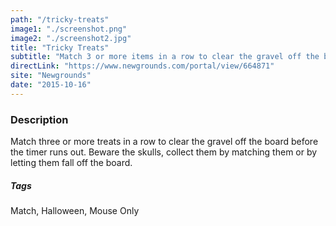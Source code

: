 ```yaml
---
path: "/tricky-treats"
image1: "./screenshot.png"
image2: "./screenshot2.jpg"
title: "Tricky Treats"
subtitle: "Match 3 or more items in a row to clear the gravel off the board before the timer runs out. Beware the skulls, collect them by matching them or by letting them fall off the board."
directLink: "https://www.newgrounds.com/portal/view/664871"
site: "Newgrounds"
date: "2015-10-16"
---
```


### Description

Match three or more treats in a row to clear the gravel off the board before the timer runs out. Beware the skulls, collect them by matching them or by letting them fall off the board.

##### Tags

Match, Halloween, Mouse Only
